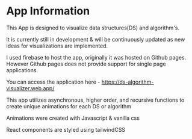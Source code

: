 # App Information

This App is designed to visualize data structures(DS) and algorithm's. 

It is currently still in development & will be continuously updated as new ideas for visualizations are implemented.

I used firebase to host the app, originally it was hosted on Github pages. However Github pages does not provide support for single page applications.

You can access the application here - https://ds-algorithm-visualizer.web.app/

This app utilizes asynchronous, higher order, and recursive functions to create unique animations for each DS or algorithm

Animations were created with Javascript & vanilla css

React components are styled using tailwindCSS